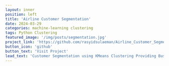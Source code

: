 ```yaml
---
layout: inner
position: left
title: 'Airline Customer Segmentation'
date: 2024-03-29
categories: machine-learning clustering
tags: Python Clustering 
featured_image: '/img/posts/segmentation.jpg'
project_link: 'https://github.com/rasyidsulaeman/Airline_Customer_Segmentation'
button_icon: 'github'
button_text: 'Visit Project'
lead_text: 'Customer Segmentation using KMeans Clustering Providing Business Optimization'
---
```

